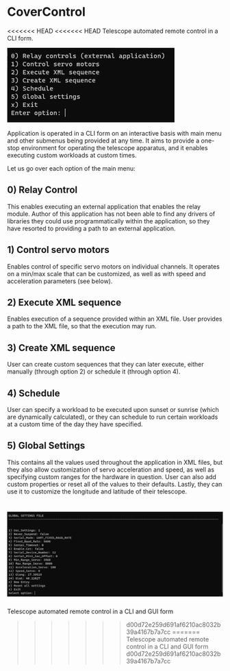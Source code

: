 # CoverControl

<<<<<<< HEAD
<<<<<<< HEAD
Telescope automated remote control in a CLI form.

![](application.png)

Application is operated in a CLI form on an interactive basis with main menu and other submenus being provided at any time. It aims to provide a one-stop environment for operating the telescope apparatus, and it enables executing custom workloads at custom times.

Let us go over each option of the main menu:

## 0) Relay Control

This enables executing an external application that enables the relay module. Author of this application has not been able to find any drivers of libraries they could use programmatically within the application, so they have resorted to providing a path to an external application.

## 1) Control servo motors

Enables control of specific servo motors on individual channels. It operates on a min/max scale that can be customized, as well as with speed and acceleration parameters (see below).

## 2) Execute XML sequence

Enables execution of a sequence provided within an XML file. User provides a path to the XML file, so that the execution may run.

## 3) Create XML sequence

User can create custom sequences that they can later execute, either manually (through option 2) or schedule it (through option 4).

## 4) Schedule

User can specify a workload to be executed upon sunset or sunrise (which are dynamically calculated), or they can schedule to run certain workloads at a custom time of the day they have specified.

## 5) Global Settings

This contains all the values used throughout the application in XML files, but they also allow customization of servo acceleration and speed, as well as specifying custom ranges for the hardware in question. User can also add custom properties or reset all of the values to their defaults. Lastly, they can use it to customize the longitude and latitude of their telescope.

![](global.png)
=======
Telescope automated remote control in a CLI and GUI form
>>>>>>> d00d72e259d691af6210ac8032b39a4167b7a7cc
=======
Telescope automated remote control in a CLI and GUI form
>>>>>>> d00d72e259d691af6210ac8032b39a4167b7a7cc
